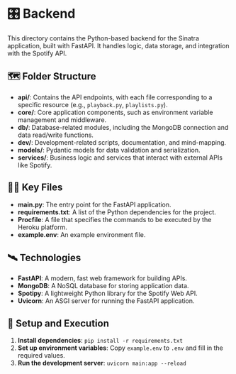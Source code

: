 # 🎛️ Backend

This directory contains the Python-based backend for the Sinatra application, built with FastAPI. It handles logic, data storage, and integration with the Spotify API.

## 🗺️ Folder Structure

- **api/**: Contains the API endpoints, with each file corresponding to a specific resource (e.g., `playback.py`, `playlists.py`).
- **core/**: Core application components, such as environment variable management and middleware.
- **db/**: Database-related modules, including the MongoDB connection and data read/write functions.
- **dev/**: Development-related scripts, documentation, and mind-mapping.
- **models/**: Pydantic models for data validation and serialization.
- **services/**: Business logic and services that interact with external APIs like Spotify.

## 👩‍🎤 Key Files

- **main.py**: The entry point for the FastAPI application.
- **requirements.txt**: A list of the Python dependencies for the project.
- **Procfile**: A file that specifies the commands to be executed by the Heroku platform.
- **example.env**: An example environment file.

## 🛰️ Technologies

- **FastAPI**: A modern, fast web framework for building APIs.
- **MongoDB**: A NoSQL database for storing application data.
- **Spotipy**: A lightweight Python library for the Spotify Web API.
- **Uvicorn**: An ASGI server for running the FastAPI application.

## 🔫 Setup and Execution

1. **Install dependencies**: `pip install -r requirements.txt`
2. **Set up environment variables**: Copy `example.env` to `.env` and fill in the required values.
3. **Run the development server**: `uvicorn main:app --reload`
